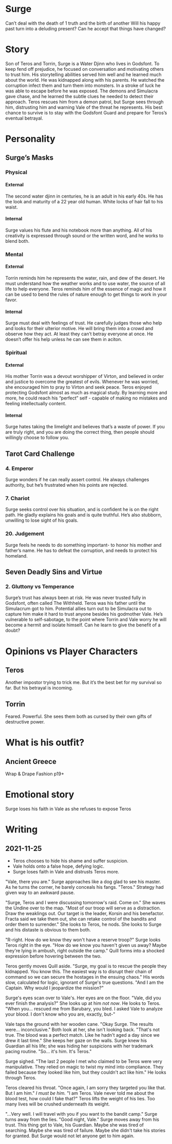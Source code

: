 # Surge
Can’t deal with the death of 1 truth and the birth of another
Will his happy past turn into a deluding present? Can he accept that things have changed?
# Story
Son of Teros and Torrin, Surge is a Water Djinn who lives in Godsfont. To keep fend off prejudice, he focused on conversation and motivating others to trust him. His storytelling abilities served him well and he learned much about the world.
He was kidnapped along with his parents. He watched the corruption infect them and turn them into monsters. In a stroke of luck he was able to escape before he was exposed. The demons and Simulacra gave chase, and he learned the subtle clues he needed to detect their approach.
Teros rescues him from a demon patrol, but Surge sees through him, distrusting him and warning Vale of the threat he represents. His best chance to survive is to stay with the Godsfont Guard and prepare for Teros’s eventual betrayal.
# Personality
## Surge’s Masks
### Physical
#### External
The second water djinn in centuries, he is an adult in his early 40s. He has the look and maturity of a 22 year old human. White locks of hair fall to his waist.
#### Internal
Surge values his flute and his notebook more than anything. All of his creativity is expressed through sound or the written word, and he works to blend both.
### Mental
#### External
Torrin reminds him he represents the water, rain, and dew of the desert. He must understand how the weather works and to use water, the source of all life to help everyone.
Teros reminds him of the essence of magic and how it can be used to bend the rules of nature enough to get things to work in your favor.
#### Internal
Surge must deal with feelings of trust. He carefully judges those who help and looks for their ulterior motive. He will bring them into a crowd and observe how they act. At least they can’t betray everyone at once. He doesn’t offer his help unless he can see them in aciton.
### Spiritual
#### External
His mother Torrin was a devout worshipper of Virton, and believed in order and justice to overcome the greatest of evils. Whenever he was worried, she encouraged him to pray to Virton and seek peace.
Teros enjoyed protecting Godsfont almost as much as magical study. By learning more and more, he could reach his “perfect” self - capable of making no mistakes and feeling intellectually content.
#### Internal
Surge hates taking the limelight and believes that’s a waste of power. If you are truly right, and you are doing the correct thing, then people should willingly choose to follow you.

## Tarot Card Challenge
### 4. Emperor
Surge wonders if he can really assert control. He always challenges authority, but he’s frustrated when his points are rejected.
### 7. Chariot
Surge seeks control over his situation, and is confident he is on the right path. He gladly explains his goals and is quite truthful. He’s also stubborn, unwilling to lose sight of his goals.
### 20. Judgement
Surge feels he needs to do something important- to honor his mother and father’s name. He has to defeat the corruption, and needs to protect his homeland.

## Seven Deadly Sins and Virtue
### 2. Gluttony vs Temperance
Surge’s trust has always been at risk. He was never trusted fully in Godsfont, often called The Withheld. Teros was his father until the Simulacrum got to him. Potential allies turn out to be Simulacra out to capture him make it hard to trust anyone besides his godmother Vale.  He’s vulnerable to self-sabotage, to the point where Torrin and Vale worry he will become a hermit and isolate himself. Can he learn to give the benefit of a doubt?

# Opinions vs Player Characters
## Teros
Another impostor trying to trick me. But it’s the best bet for my survival so far. But his betrayal is incoming.
## Torrin
Feared. Powerful. She sees them both as cursed by their own gifts of destructive power.

# What is his outfit?
## Ancient Greece
Wrap & Drape Fashion p19+

# Emotional story
Surge loses his faith in Vale as she refuses to expose Teros
# Writing
## 2021-11-25
- Teros chooses to hide his shame and suffer suspicion.
- Vale holds onto a false hope, defying logic.
- Surge loses faith in Vale and distrusts Teros more.

"Vale, there you are." Surge approaches like a dog glad to see his master. As he turns the corner, he barely conceals his fangs. "Teros." Strategy had given way to an awkward pause.

"Surge, Teros and I were discussing tomorrow's raid. Come on." She waves the Undine over to the map. "Most of our troop will serve as a distraction. Draw the weaklings out. Our target is the leader, Korsin and his benefactor. Fracta said we take them out, she can retake control of the bandits and order them to surrender." She looks to Teros, he nods. She looks to Surge and his distaste is obvious to them both.

"R-right. How do we know they won't have a reserve troop?" Surge looks Teros right in the eye. "How do we know you haven't given us away? Maybe they're lying in ambush, right outside the camp." Quill forms into a shocked expression before hovering between the two.

Teros gently moves Quill aside. "Surge, my goal is to rescue the people they kidnapped. You know this. The easiest way is to disrupt their chain of command so we can secure the hostages in the ensuing chaos." His words slow, calculated for logic, ignorant of Surge's true questions. "And I am the Captain. Why would I jeopardize the mission?"

Surge's eyes scan over to Vale's. Her eyes are on the floor. "Vale, did you ever finish the analysis?" She looks up at him *not now*. He looks to Teros. "When you... rescued me from Barubary, you bled. I asked Vale to analyze your blood. I don't know who you are, exactly, but-"

Vale taps the ground with her wooden cane. "Okay Surge. The results were... inconclusive." Both look at her, she isn't looking back. "That's not true. The blood was a perfect match. Like he hadn't aged a day since we drew it last time." She keeps her gaze on the walls. Surge knew his Guardian all his life; she was hiding her suspicions with her trademark pacing routine. "So... it's him. It's Teros."

Surge sighed. "The last 2 people I met who claimed to be Teros were very manipulative. They relied on magic to twist my mind into compliance. They failed because they looked like him, but they couldn't act like him." He looks through Teros.

Teros cleared his throat. "Once again, I am sorry they targeted you like that. But I am him." *I must be him.* "I am Teros. Vale never told me about the blood test, how could I fake that?" Teros lifts the weight of his lies. Too many lives will be crushed underneath its weight.

"...Very well. I will travel with you if you want to the bandit camp." Surge turns away from the lies. "Good night, Vale." Surge moves away from his trust. This thing got to Vale, his Guardian. Maybe she was tired of searching. Maybe she was tired of failure. Maybe she didn't take his stories for granted. But Surge would not let anyone get to him again.

